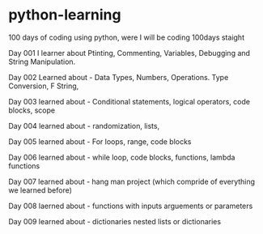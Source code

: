 # python-learning
100 days of coding using python, were I will be coding 100days staight

Day 001
I learner about 
    Ptinting, 
    Commenting, 
    Variables, 
    Debugging and 
    String Manipulation.


Day 002
Learned about -
    Data Types,
    Numbers,
    Operations.
    Type Conversion,
    F String,

Day 003
learned about - 
    Conditional statements,
    logical operators,
    code blocks,
    scope


Day 004 
learned about - 
    randomization,
    lists,

Day 005
learned about - 
    For loops,
    range,
    code blocks

Day 006
learned about - 
    while loop,
    code blocks,
    functions, 
    lambda functions

Day 007 
learned about -
    hang man project (which compride of everything we learned before)

Day 008
laerned about - 
    functions with inputs
    arguements or parameters
    

Day 009
learned about - 
    dictionaries
    nested lists or dictionaries